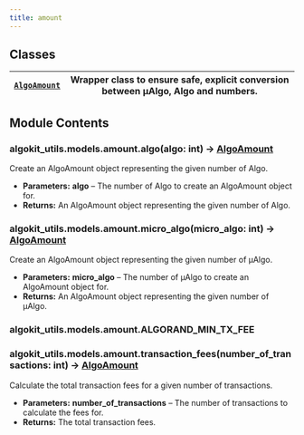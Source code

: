 ```yaml
---
title: amount
---
```


## Classes

| [`AlgoAmount`](/reference/algokit-utils-py/api/models/amount/algoamount/#algokit_utils.models.amount.AlgoAmount) | Wrapper class to ensure safe, explicit conversion between µAlgo, Algo and numbers. |
| ---------------------------------------------------------------------------------------------------------------- | ---------------------------------------------------------------------------------- |

## Module Contents

### algokit_utils.models.amount.algo(algo: int) → [AlgoAmount](/reference/algokit-utils-py/api/models/amount/algoamount/#algokit_utils.models.amount.AlgoAmount)

Create an AlgoAmount object representing the given number of Algo.

- **Parameters:**
  **algo** – The number of Algo to create an AlgoAmount object for.
- **Returns:**
  An AlgoAmount object representing the given number of Algo.

### algokit_utils.models.amount.micro_algo(micro_algo: int) → [AlgoAmount](/reference/algokit-utils-py/api/models/amount/algoamount/#algokit_utils.models.amount.AlgoAmount)

Create an AlgoAmount object representing the given number of µAlgo.

- **Parameters:**
  **micro_algo** – The number of µAlgo to create an AlgoAmount object for.
- **Returns:**
  An AlgoAmount object representing the given number of µAlgo.

### algokit_utils.models.amount.ALGORAND_MIN_TX_FEE

### algokit_utils.models.amount.transaction_fees(number_of_transactions: int) → [AlgoAmount](/reference/algokit-utils-py/api/models/amount/algoamount/#algokit_utils.models.amount.AlgoAmount)

Calculate the total transaction fees for a given number of transactions.

- **Parameters:**
  **number_of_transactions** – The number of transactions to calculate the fees for.
- **Returns:**
  The total transaction fees.
